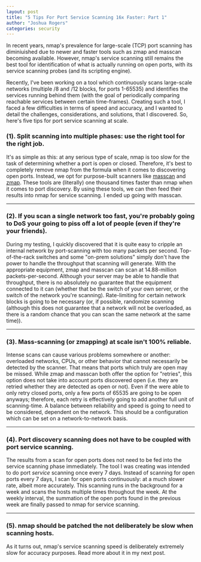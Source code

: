```yaml
---
layout: post
title: "5 Tips For Port Service Scanning 16x Faster: Part 1"
author: "Joshua Rogers"
categories: security
---
```


In recent years, nmap's prevalence for large-scale (TCP) port scanning has diminiuished due to newer and faster tools such as zmap and masscan becoming available. However, nmap's service scanning still remains the best tool for identification of what is actually running on open ports, with its service scanning probes (and its scripting engine).

Recently, I've been working on a tool which continuously scans large-scale networks (multiple /8 and /12 blocks, for ports 1-65535) and identifies the services running behind them (with the goal of periodically comparing reachable services between certain time-frames). Creating such a tool, I faced a few difficulties in terms of speed and accuracy, and I wanted to detail the challenges, considerations, and solutions, that I discovered. So, here's five tips for port service scanning at scale.

### (1). Split scanning into multiple phases: use the right tool for the right job.
It's as simple as this: at any serious type of scale, nmap is too slow for the task of determining whether a port is open or closed. Therefore, it's best to completely remove nmap from the formula when it comes to discovering open ports. Instead, we opt for purpose-built scanners like [masscan](https://github.com/robertdavidgraham/masscan) and [zmap](https://github.com/zmap/zmap). These tools are (literally) one thousand times faster than nmap when it comes to port discovery. By using these tools, we can then feed their results into nmap for service scanning. I ended up going with masscan.

---

### (2). If you scan a single network too fast, you're probably going to DoS your going to piss off a lot of people (even if they're your friends).
During my testing, I quickly discovered that it is quite easy to cripple an internal network by port-scanning with too many packets per second. Top-of-the-rack switches and some "on-prem solutions" simply don't have the power to handle the throughput that scanning will generate. With the appropriate equipment, zmap and masscan can scan at 14.88-million packets-per-second. Although your server may be able to handle that throughput, there is no absolutely no guarantee that the equipment connected to it can (whether that be the switch of your own server, or the switch of the network you're scanning). Rate-limiting for certain network blocks is going to be necessary (or, if possible, randomize scanning (although this does not guarantee that a network will not be overloaded, as there is a random chance that you can scan the same network at the same time)).

---

### (3). Mass-scanning (or zmapping) at scale isn't 100% reliable.
Intense scans can cause various problems somewhere or another: overloaded networks, CPUs, or other behavior that cannot necessarily be detected by the scanner. That means that ports which truly are open may be missed. While zmap and masscan both offer the option for "retries", this option does not take into account ports discovered open (i.e. they are retried whether they are detected as open or not). Even if the were able to only retry closed ports, only a few ports of 65535 are going to be open anyways; therefore, each retry is effectively going to add another full unit of scanning-time. A balance between reliability and speed is going to need to be considered, dependent on the network. This should be a configuration which can be set on a network-to-network basis.

---

### (4). Port discovery scanning does not have to be coupled with port service scanning.
The results from a scan for open ports does not need to be fed into the service scanning phase immediately. The tool I was creating was intended to do port *service* scanning once every 7 days. Instead of scanning for open ports every 7 days, I scan for open ports continuously: at a much slower rate, albeit more accurately. This scanning runs in the background for a week and scans the hosts multiple times throughout the week. At the weekly interval, the summation of the open ports found in the previous week are finally passed to nmap for service scanning.

---

### (5). nmap should be patched the not deliberately be slow when scanning hosts.
As it turns out, nmap's service scanning speed is deliberately extremely slow for accuracy purposes. Read more about it in my next post.


